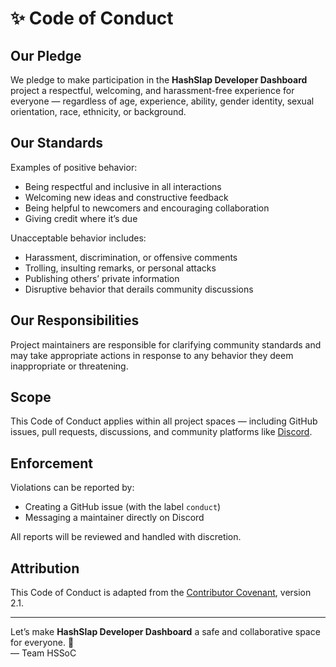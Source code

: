 # ✨ Code of Conduct

## Our Pledge

We pledge to make participation in the **HashSlap Developer Dashboard** project a respectful, welcoming, and harassment-free experience for everyone — regardless of age, experience, ability, gender identity, sexual orientation, race, ethnicity, or background.

## Our Standards

Examples of positive behavior:

- Being respectful and inclusive in all interactions  
- Welcoming new ideas and constructive feedback  
- Being helpful to newcomers and encouraging collaboration  
- Giving credit where it’s due  

Unacceptable behavior includes:

- Harassment, discrimination, or offensive comments  
- Trolling, insulting remarks, or personal attacks  
- Publishing others’ private information  
- Disruptive behavior that derails community discussions  

## Our Responsibilities

Project maintainers are responsible for clarifying community standards and may take appropriate actions in response to any behavior they deem inappropriate or threatening.

## Scope

This Code of Conduct applies within all project spaces — including GitHub issues, pull requests, discussions, and community platforms like [Discord](https://discord.gg/hashslap).

## Enforcement

Violations can be reported by:

- Creating a GitHub issue (with the label `conduct`)  
- Messaging a maintainer directly on Discord  

All reports will be reviewed and handled with discretion.

## Attribution

This Code of Conduct is adapted from the [Contributor Covenant](https://www.contributor-covenant.org), version 2.1.

---

Let’s make **HashSlap Developer Dashboard** a safe and collaborative space for everyone. 🤝  
— Team HSSoC
